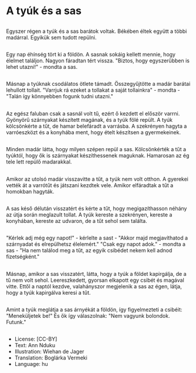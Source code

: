 # A tyúk és a sas

##
Egyszer régen a tyúk és a sas barátok voltak. Békében éltek együtt a többi madárral. Egyikük sem tudott repülni.

##
Egy nap éhínség tört ki a földön. A sasnak sokáig kellett mennie, hogy élelmet találjon. Nagyon fáradtan tért vissza. "Biztos, hogy egyszerűbben is lehet utazni!" - mondta a sas.

##
Másnap a tyúknak csodálatos ötlete támadt. Összegyűjtötte a madár barátai lehullott tollait. "Varrjuk rá ezeket a tollakat a saját tollainkra" - mondta - "Talán így könnyebben fogunk tudni utazni."

##
Az egész faluban csak a sasnál volt tű, ezért ő kezdett el először varrni. Gyönyörű szárnyakat készített magának, és a tyúk fölé repült. A tyúk kölcsönkérte a tűt, de hamar belefáradt a varrásba. A szekrényen hagyta a varróeszközt és a konyhába ment, hogy ételt készítsen a gyermekeinek.

##
Minden madár látta, hogy milyen szépen repül a sas. Kölcsönkérték a tűt a tyúktól, hogy ők is szárnyakat készíthessenek maguknak. Hamarosan az ég tele lett repülő madarakkal.

##
Amikor az utolsó madár visszavitte a tűt, a tyúk nem volt otthon. A gyerekei vették át a varrótűt és játszani kezdtek vele. Amikor elfáradtak a tűt a homokban hagyták.

##
A sas késő délután visszatért és kérte a tűt, hogy megigazíthasson néhány az útja során meglazult tollat. A tyúk kereste a szekrényen, kereste a konyhában, kereste az udvaron, de a tűt sehol sem találta.

##
"Kérlek adj még egy napot!" - kérlelte a sast - "Akkor majd megjavíthatod a szárnyadat és elrepülhetsz élelemért." "Csak egy napot adok." - mondta a sas - "Ha nem találod meg a tűt, az egyik csibédet nekem kell adnod fizetségként."

##
Másnap, amikor a sas visszatért, látta, hogy a tyúk a földet kapirgálja, de a tű nem volt sehol. Leereszkedett, gyorsan elkapott egy csibét és magával vitte. Ettől a naptól kezdve, valahányszor megjelenik a sas az égen, látja, hogy a tyúk kapirgálva keresi a tűt.

##
Amint a tyúk meglátja a sas árnyékát a földön, így figyelmezteti a csibéit: "Meneküljetek be!" És ők így válaszolnak: "Nem vagyunk bolondok. Futunk."

##
* License: [CC-BY]
* Text: Ann Nduku
* Illustration: Wiehan de Jager
* Translation: Boglárka Vermeki
* Language: hu
